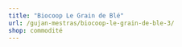 ```yaml
---
title: "Biocoop Le Grain de Blé"
url: /gujan-mestras/biocoop-le-grain-de-ble-3/
shop: commodité
---
```

